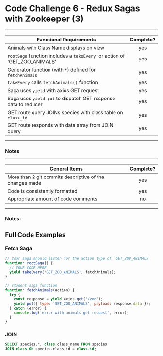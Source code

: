 # Code Challenge 6 - Redux Sagas with Zookeeper (3)

---

| Functional Requirements                                                    | Complete? |
| -------------------------------------------------------------------------- | :-------: |
| Animals with Class Name displays on view                                   |    yes    |
| `rootSaga` function includes a `takeEvery` for action of 'GET_ZOO_ANIMALS' |    yes    |
| Generator function (with `*`) defined for `fetchAnimals`                   |    yes    |
| `takeEvery` calls `fetchAnimals()` function                                |    yes    |
| Saga uses `yield` with axios GET request                                   |    yes    |
| Saga uses `yield put` to dispatch GET response data to reducer             |    yes    |
| GET route query JOINs species with class table on `class_id`               |    yes    |
| GET route responds with data array from JOIN query                         |    yes    |

---

### Notes

---

| General Items                                           | Complete? |
| ------------------------------------------------------- | :-------: |
| More than 2 git commits descriptive of the changes made |    yes    |
| Code is consistently formatted                          |    yes    |
| Appropriate amount of code comments                     |    no     |

---

### Notes:

## Full Code Examples

### Fetch Saga

```js
// Your saga should listen for the action type of `GET_ZOO_ANIMALS`
function* rootSaga() {
  // YOUR CODE HERE
  yield takeEvery('GET_ZOO_ANIMALS', fetchAnimals);
}

// student saga function
function* fetchAnimals(action) {
  try {
    const response = yield axios.get('/zoo');
    yield put({ type: 'SET_ZOO_ANIMALS', payload: response.data });
  } catch (error) {
    console.log('error with animals get request', error);
  }
}
```

### JOIN

```sql
SELECT species.*, class.class_name FROM species
JOIN class ON species.class_id = class.id;
```
